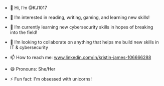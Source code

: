 - 👋 Hi, I’m @KJ1017
- 👀 I’m interested in reading, writing, gaming, and learning new skills!
- 🌱 I’m currently learning new cybersecurity skills in hopes of breaking into the field!
- 💞️ I’m looking to collaborate on anything that helps me build new skills in IT & cybersecurity
- 📫 How to reach me: www.linkedin.com/in/kristin-james-106666288

- 😄 Pronouns: She/Her
- ⚡ Fun fact: I'm obsessed with unicorns!

<!---
KJ1017/KJ1017 is a ✨ special ✨ repository because its `README.md` (this file) appears on your GitHub profile.
You can click the Preview link to take a look at your changes.
--->
